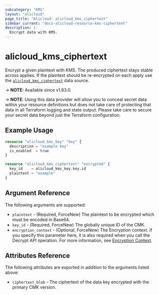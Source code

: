 ```yaml
---
subcategory: "KMS"
layout: "alicloud"
page_title: "Alicloud: alicloud_kms_ciphertext"
sidebar_current: "docs-alicloud-resource-kms-ciphertext"
description: |-
  Encrypt data with KMS.
---
```


# alicloud_kms_ciphertext

Encrypt a given plaintext with KMS. The produced ciphertext stays stable across applies. If the plaintext should be re-encrypted on each apply use the [`alicloud_kms_ciphertext`](https://registry.terraform.io/providers/aliyun/alicloud/latest/docs/data-sources/kms_ciphertext) data source.

-> **NOTE:** Available since v1.63.0.

-> **NOTE**: Using this data provider will allow you to conceal secret data within your resource definitions but does not take care of protecting that data in all Terraform logging and state output. Please take care to secure your secret data beyond just the Terraform configuration.

## Example Usage

```terraform
resource "alicloud_kms_key" "key" {
  description = "example key"
  is_enabled  = true
}

resource "alicloud_kms_ciphertext" "encrypted" {
  key_id    = alicloud_kms_key.key.id
  plaintext = "example"
}
```

## Argument Reference

The following arguments are supported:

* `plaintext` - (Required, ForceNew) The plaintext to be encrypted which must be encoded in Base64.
* `key_id` - (Required, ForceNew) The globally unique ID of the CMK.
* `encryption_context` - (Optional, ForceNew) The Encryption context. If you specify this parameter here, it is also required when you call the Decrypt API operation. For more information, see [Encryption Context](https://www.alibabacloud.com/help/doc-detail/42975.htm).


## Attributes Reference

The following attributes are exported in addition to the arguments listed above:

* `ciphertext_blob` - The ciphertext of the data key encrypted with the primary CMK version.
